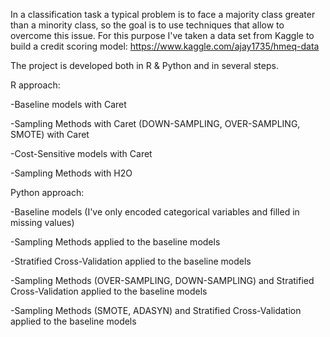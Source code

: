 In a classification task a typical problem is to face a majority class greater than a minority class, so the goal is to use 
techniques that allow to overcome this issue. 
For this purpose I've taken a data set from Kaggle to build a credit scoring model: https://www.kaggle.com/ajay1735/hmeq-data

The project is developed both in R & Python and in several steps.


R approach:

-Baseline models with Caret

-Sampling Methods with Caret (DOWN-SAMPLING, OVER-SAMPLING, SMOTE) with Caret

-Cost-Sensitive models with Caret

-Sampling Methods with H2O


Python approach:

-Baseline models (I've only encoded categorical variables and filled in missing values)

-Sampling Methods applied to the baseline models

-Stratified Cross-Validation applied to the baseline models

-Sampling Methods (OVER-SAMPLING, DOWN-SAMPLING) and Stratified Cross-Validation applied to the baseline models

-Sampling Methods (SMOTE, ADASYN) and Stratified Cross-Validation applied to the baseline models
